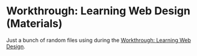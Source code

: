 # Workthrough: Learning Web Design (Materials)

Just a bunch of random files using during the [Workthrough: Learning Web
Design](https://youtube.com/playlist?list=PLrK9UeDMcQLp3VHnL719mhmIqcjZxrTdx).
